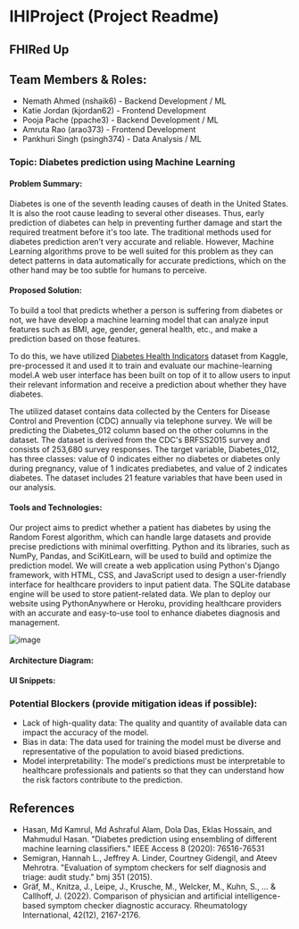 # IHIProject (Project Readme)

## FHIRed Up

## Team Members & Roles:
- Nemath Ahmed (nshaik6) - Backend Development / ML
- Katie Jordan (kjordan62) - Frontend Development
- Pooja Pache (ppache3) - Backend Development / ML
- Amruta Rao (arao373) -  Frontend Development
- Pankhuri Singh (psingh374) - Data Analysis / ML


### Topic: Diabetes prediction using Machine Learning
#### Problem Summary: 
Diabetes is one of the seventh leading causes of death in the United States. It is also the root cause leading to several other diseases. Thus, early prediction of diabetes can help in preventing further damage and start the required treatment before it's too late. The traditional methods used for diabetes prediction aren’t very accurate and reliable. However, Machine Learning algorithms prove to be well suited for this problem as they can detect patterns in data automatically for accurate predictions, which on the other hand may be too subtle for humans to perceive.

#### Proposed Solution:
To build a tool that predicts whether a person is suffering from diabetes or not, we have develop a machine learning model that can analyze input features such as BMI, age, gender, general health, etc., and make a prediction based on those features. 

To do this, we have utilized [Diabetes Health Indicators](https://www.kaggle.com/datasets/alexteboul/diabetes-health-indicators-dataset) dataset from Kaggle, pre-processed it and used it to train and evaluate our machine-learning model.A web user interface has been built on top of it to allow users to input their relevant information and receive a prediction about whether they have diabetes. 

The utilized dataset contains data collected by the Centers for Disease Control and Prevention (CDC) annually via telephone survey. We will be predicting the Diabetes_012 column based on the other columns in the dataset. The dataset is derived from the CDC's BRFSS2015 survey and consists of 253,680 survey responses. The target variable, Diabetes_012, has three classes: value of 0 indicates either no diabetes or diabetes only during pregnancy, value of 1 indicates prediabetes, and value of 2 indicates diabetes. The dataset includes 21 feature variables that have been used in our analysis.

#### Tools and Technologies:
Our project aims to predict whether a patient has diabetes by using the Random Forest algorithm, which can handle large datasets and provide precise predictions with minimal overfitting. Python and its libraries, such as NumPy, Pandas, and SciKitLearn, will be used to build and optimize the prediction model. We will create a web application using Python's Django framework, with HTML, CSS, and JavaScript used to design a user-friendly interface for healthcare providers to input patient data. The SQLite database engine will be used to store patient-related data. We plan to deploy our website using PythonAnywhere or Heroku, providing healthcare providers with an accurate and easy-to-use tool to enhance diabetes diagnosis and management. 

![image](https://github.com/yingtaoluo/Spatial-Temporal-Attention-Network-for-POI-Recommendation/blob/master/unit_embedding.png)

#### Architecture Diagram:


#### UI Snippets:



### Potential Blockers (provide mitigation ideas if possible):
- Lack of high-quality data: The quality and quantity of available data can impact the accuracy of the model.
- Bias in data: The data used for training the model must be diverse and representative of the population to avoid biased predictions.
- Model interpretability: The model's predictions must be interpretable to healthcare professionals and patients so that they can understand how the risk factors contribute to the prediction.





## References
- Hasan, Md Kamrul, Md Ashraful Alam, Dola Das, Eklas Hossain, and Mahmudul Hasan. "Diabetes prediction using ensembling of different machine learning classifiers." IEEE Access 8 (2020): 76516-76531
- Semigran, Hannah L., Jeffrey A. Linder, Courtney Gidengil, and Ateev Mehrotra. "Evaluation of symptom checkers for self diagnosis and triage: audit study." bmj 351 (2015).
- Gräf, M., Knitza, J., Leipe, J., Krusche, M., Welcker, M., Kuhn, S., ... & Callhoff, J. (2022). Comparison of physician and artificial intelligence-based symptom checker diagnostic accuracy. Rheumatology International, 42(12), 2167-2176.
